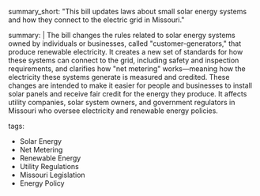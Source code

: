 summary_short: "This bill updates laws about small solar energy systems and how they connect to the electric grid in Missouri."

summary: |
  The bill changes the rules related to solar energy systems owned by individuals or businesses, called "customer-generators," that produce renewable electricity. It creates a new set of standards for how these systems can connect to the grid, including safety and inspection requirements, and clarifies how "net metering" works—meaning how the electricity these systems generate is measured and credited. These changes are intended to make it easier for people and businesses to install solar panels and receive fair credit for the energy they produce. It affects utility companies, solar system owners, and government regulators in Missouri who oversee electricity and renewable energy policies.

tags:
  - Solar Energy
  - Net Metering
  - Renewable Energy
  - Utility Regulations
  - Missouri Legislation
  - Energy Policy
